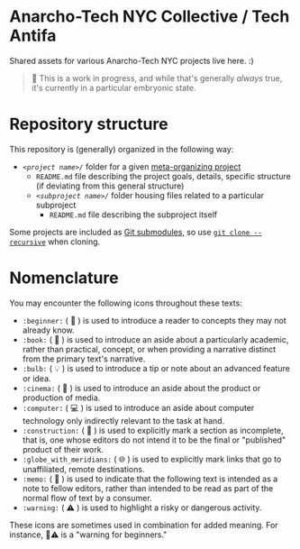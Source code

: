 # Anarcho-Tech NYC Collective / Tech Antifa

Shared assets for various Anarcho-Tech NYC projects live here. :)

> :construction: This is a work in progress, and while that's generally *always* true, it's currently in a particular embryonic state.

# Repository structure

This repository is (generally) organized in the following way:

* *`<project name>/`* folder for a given [meta-organizing project](https://github.com/AnarchoTechNYC/meta/projects)
    * `README.md` file describing the project goals, details, specific structure (if deviating from this general structure)
    * *`<subproject name>/`* folder housing files related to a particular subproject
        * `README.md` file describing the subproject itself

Some projects are included as [Git submodules](https://git-scm.com/book/en/Git-Tools-Submodules), so use [`git clone --recursive`](http://explainshell.com/explain?cmd=git+clone+--recursive) when cloning.

# Nomenclature

You may encounter the following icons throughout these texts:

* `:beginner:` ( :beginner: ) is used to introduce a reader to concepts they may not already know.
* `:book:` ( :book: ) is used to introduce an aside about a particularly academic, rather than practical, concept, or when providing a narrative distinct from the primary text's narrative.
* `:bulb:` ( :bulb: ) is used to introduce a tip or note about an advanced feature or idea.
* `:cinema:` ( :cinema: ) is used to introduce an aside about the product or production of media.
* `:computer:` ( :computer: ) is used to introduce an aside about computer technology only indirectly relevant to the task at hand.
* `:construction:` ( :construction: ) is used to explicitly mark a section as incomplete, that is, one whose editors do not intend it to be the final or "published" product of their work.
* `:globe_with_meridians:` ( :globe_with_meridians: ) is used to explicitly mark links that go to unaffiliated, remote destinations.
* `:memo:` ( :memo: ) is used to indicate that the following text is intended as a note to fellow editors, rather than intended to be read as part of the normal flow of text by a consumer.
* `:warning:` ( :warning: ) is used to highlight a risky or dangerous activity.

These icons are sometimes used in combination for added meaning. For instance, :beginner::warning: is a "warning for beginners." 

